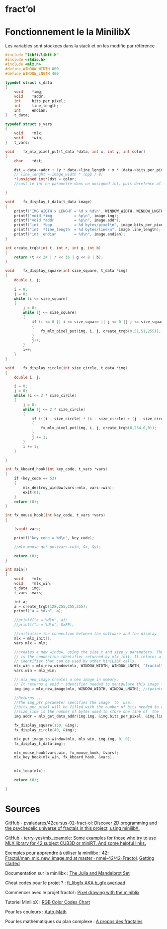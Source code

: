 # fract’ol

# Fonctionnement le la MinilibX

Les variables sont stockees dans la stack et on les modifie par référence 

```c
#include "libft/libft.h"
#include <stdio.h>
#include <mlx.h>
#define WINDOW_WIDTH 800
#define WINDOW_LNGTH 400

typedef struct s_data
{
    void    *img;
    void    *addr;
    int     bits_per_pixel;
    int     line_length;
    int     endian;
}   t_data;

typedef struct s_vars
{
    void    *mlx;
    void    *win;
}   t_vars;

void    fx_mlx_pixel_put(t_data *data, int x, int y, int color)
{
    char    *dst;

    dst = data->addr + (y * data->line_length + x * (data->bits_per_pixel / 8));
    // line_lenght = image_width * (bpp / 8)
    *(unsigned int*)dst = color;
    //cast le int en parametre dans un unsigned int, puis derefence afin d'asigner la valeur de color a dst

}

void    fx_display_t_data(t_data image)
{
    printf("IMG WIDTH x LENGHT = %d x %d\n", WINDOW_WIDTH, WINDOW_LNGTH);
    printf("void *img          = %p\n", image.img);
    printf("void *addr         = %p\n", image.addr);
    printf("int  *bpp          = %d bytes/pixel\n", image.bits_per_pixel);
    printf("int  *line_length  = %d bytes/line\n", image.line_length);
    printf("int  endian        = %d\n", image.endian);
}

int	create_trgb(int t, int r, int g, int b)
{
	return (t << 24 | r << 16 | g << 8 | b);
}

void    fx_display_square(int size_square, t_data *img)
{
    double i, j;
    
    i = 0;
    j = 0;
    while (i <= size_square)
    {
        j = 0;
        while (j <= size_square)
        {
            if (i <= 0 || i <= size_square || j <= 0 || j <= size_square)
            {
                fx_mlx_pixel_put(img, i, j, create_trgb(0,51,51,255));
            }
            j++;
        }  
        i++;
    }
}

void    fx_display_circle(int size_circle, t_data *img)
{
    double i, j;

    i = 0;
    j = 0;
    while (i <= 2 * size_circle)
    {
        j = 0;
        while (j <= 2 * size_circle)
        {
            if (((i - size_circle) * (i - size_circle) + (j - size_circle) * (j - size_circle)) == (size_circle * size_circle))
            {
                fx_mlx_pixel_put(img, i, j, create_trgb(0,254,0,0));
            }
            j += 1;
        }  
        i += 1;
    }

}

int fx_kboard_hook(int key_code, t_vars *vars)
{
    if (key_code == 53)
    {
        mlx_destroy_window(vars->mlx, vars->win);
        exit(0);
    }
    return (0);
}

int fx_mouse_hook(int key_code, t_vars *vars)
{

    (void) vars;

    printf("key_code = %d\n", key_code);

    //mlx_mouse_get_pos(vars->win, &x, &y);

    return (0);
}

int main()
{
    void    *mlx;
    void    *mlx_win;
    t_data  img;
    t_vars  vars;

    int a;
    a = create_trgb(128,255,255,255);
    printf("a = %d\n", a);

    //printf("a = %d\n", a);
    //printf("a = %d\n", OxFF);

    //initialize the connection between the software and the display
    mlx = mlx_init();
    vars.mlx = mlx;

    //creates a new window, using the size_x and size_y parameters. The mlx_ptr parameter
    // is the connection identifier returned by mlx_init. It returns a void * window 
    // identifier that can be used by other MiniLibX calls.
    mlx_win = mlx_new_window(mlx, WINDOW_WIDTH, WINDOW_LNGTH, "fractol");
    vars.win = mlx_win;

    // mlx_new_image creates a new image in memory. 
    // It returns a void * identifier needed to manipulate this image later.
    img.img = mlx_new_image(mlx, WINDOW_WIDTH, WINDOW_LNGTH); //(pointer, x, y)

    //Returns ...
    //The img_ptr parameter specifies the image  to  use.
    //bits_per_pixel will be filled with the number of bits needed to represent a pixel color
    //size_line is the number of bytes used to store one line of  the  image  in  memory
    img.addr = mlx_get_data_addr(img.img, &img.bits_per_pixel, &img.line_length, &img.endian);

    fx_display_square(150, &img);
    fx_display_circle(40, &img);

    mlx_put_image_to_window(mlx, mlx_win, img.img, 0, 0);
    fx_display_t_data(img);

    mlx_mouse_hook(vars.win, fx_mouse_hook, &vars);
    mlx_key_hook(mlx_win, fx_kboard_hook, &vars);
    

    mlx_loop(mlx);

    return (0);

}
```

# Sources

[GitHub - pvaladares/42cursus-02-fract-ol: Discover 2D programming and the psychedelic universe of fractals in this project, using minilibX.](https://github.com/pvaladares/42cursus-02-fract-ol)

[GitHub - terry-yes/mlx_example: Some examples for those who try to use MLX library for 42 subject CUB3D or miniRT. And some helpful links.](https://github.com/terry-yes/mlx_example)

Exemples pour apprendre à utiliser la minilibx : [42-Fractol/man_mlx_new_image.md at master · nmei-42/42-Fractol](https://github.com/nmei-42/42-Fractol/blob/master/minilibx/man_mlx_new_image.md), [Getting started](https://harm-smits.github.io/42docs/libs/minilibx/getting_started.html)

Documentation sur la minilibx : [The Julia and Mandelbrot Set](https://lodev.org/cgtutor/juliamandelbrot.html)

Cheat codes pour le projet ? : [ft_libgfx AKA b_gfx overload](https://qst0.github.io/ft_libgfx/#getting-started-with-fractol-ft_fractal)

Commencer avec le projet fractol : [Pixel drawing with the miniblix](https://aurelienbrabant.fr/blog/pixel-drawing-with-the-minilibx)

Tutoriel MinilibX : [RGB Color Codes Chart](https://www.rapidtables.com/web/color/RGB_Color.html)

Pour les couleurs : [Auto-Math](https://www.auto-math.be/public/8/module/18/theorie/74)

Pour les mathématiques du plan complexe : [A propos des fractales](https://www.youtube.com/watch?v=Y4ICbYtBGzA)
